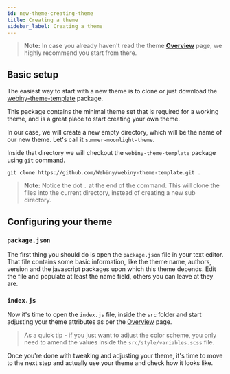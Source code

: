```yaml
---
id: new-theme-creating-theme
title: Creating a theme
sidebar_label: Creating a theme
---
```


> **Note:** In case you already haven't read the theme [**Overview**](/docs/developer-tutorials/new-theme-overview) page, we highly recommend you start from there.

## Basic setup

The easiest way to start with a new theme is to clone or just download the [webiny-theme-template](https://github.com/Webiny/webiny-theme-template) package.

This package contains the minimal theme set that is required for a working theme, and is a great place to start creating your own theme.

In our case, we will create a new empty directory, which will be the name of our new theme. Let's call it `summer-moonlight-theme`.

Inside that directory we will checkout the `webiny-theme-template` package using `git` command.

```shell
git clone https://github.com/Webiny/webiny-theme-template.git .
```

> **Note:** Notice the dot `.` at the end of the command. This will clone the files into the current directory, instead of creating a new sub directory.

## Configuring your theme

### `package.json`

The first thing you should do is open the `package.json` file in your text editor. That file contains some basic information, like the theme name, authors, version and the javascript packages upon which this theme depends. Edit the file and populate at least the name field, others you can leave at they are.

### `index.js`

Now it's time to open the `index.js` file, inside the `src` folder and start adjusting your theme attributes as per the [Overview](/docs/developer-tutorials/new-theme-overview) page.

> As a quick tip - if you just want to adjust the color scheme, you only need to amend the values inside the `src/style/variables.scss` file.

Once you're done with tweaking and adjusting your theme, it's time to move to the next step and actually use your theme and check how it looks like.